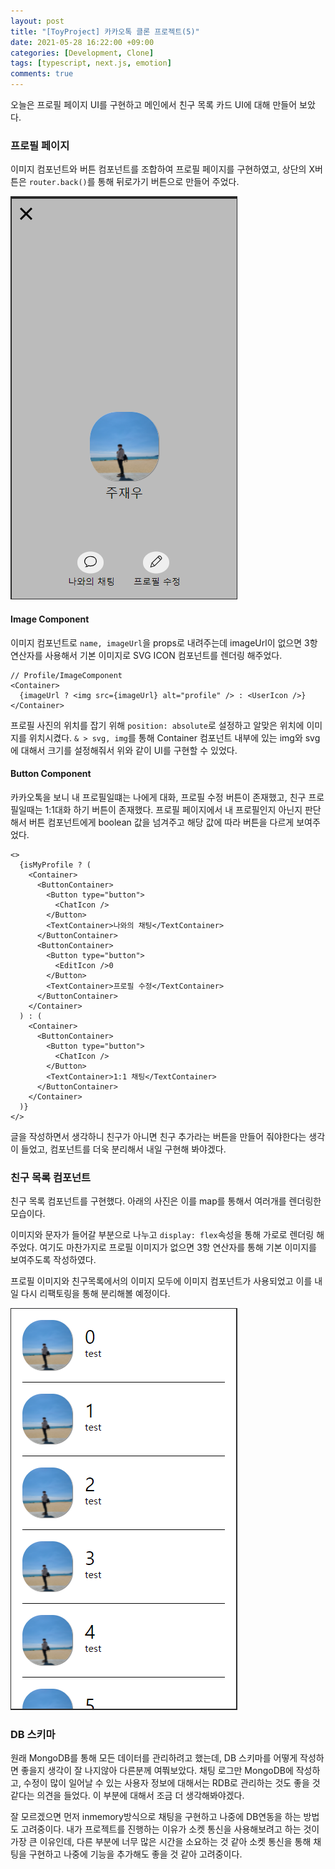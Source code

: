 ```yaml
---
layout: post
title: "[ToyProject] 카카오톡 클론 프로젝트(5)"
date: 2021-05-28 16:22:00 +09:00
categories: [Development, Clone]
tags: [typescript, next.js, emotion]
comments: true
---
```


오늘은 프로필 페이지 UI를 구현하고 메인에서 친구 목록 카드 UI에 대해 만들어 보았다.

### 프로필 페이지

이미지 컴포넌트와 버튼 컴포넌트를 조합하여 프로필 페이지를 구현하였고, 상단의 X버튼은 `router.back()`를 통해 뒤로가기 버튼으로 만들어 주었다.

![profile](/assets/img/posts/kakao04.png)

#### Image Component

이미지 컴포넌트로 `name, imageUrl`을 props로 내려주는데 imageUrl이 없으면 3항 연산자를 사용해서 기본 이미지로 SVG ICON 컴포넌트를 렌더링 해주었다.

```tsx
// Profile/ImageComponent
<Container>
  {imageUrl ? <img src={imageUrl} alt="profile" /> : <UserIcon />}
</Container>
```

프로필 사진의 위치를 잡기 위해 `position: absolute`로 설정하고 알맞은 위치에 이미지를 위치시켰다. `& > svg, img`를 통해 Container 컴포넌트 내부에 있는 img와 svg에 대해서 크기를 설정해줘서 위와 같이 UI를 구현할 수 있었다.

#### Button Component

카카오톡을 보니 내 프로필일떄는 나에게 대화, 프로필 수정 버튼이 존재했고, 친구 프로필일때는 1:1대화 하기 버튼이 존재했다. 프로필 페이지에서 내 프로필인지 아닌지 판단해서 버튼 컴포넌트에게 boolean 값을 넘겨주고 해당 값에 따라 버튼을 다르게 보여주었다.

```tsx
<>
  {isMyProfile ? (
    <Container>
      <ButtonContainer>
        <Button type="button">
          <ChatIcon />
        </Button>
        <TextContainer>나와의 채팅</TextContainer>
      </ButtonContainer>
      <ButtonContainer>
        <Button type="button">
          <EditIcon />0
        </Button>
        <TextContainer>프로필 수정</TextContainer>
      </ButtonContainer>
    </Container>
  ) : (
    <Container>
      <ButtonContainer>
        <Button type="button">
          <ChatIcon />
        </Button>
        <TextContainer>1:1 채팅</TextContainer>
      </ButtonContainer>
    </Container>
  )}
</>
```

글을 작성하면서 생각하니 친구가 아니면 친구 추가라는 버튼을 만들어 줘야한다는 생각이 들었고, 컴포넌트를 더욱 분리해서 내일 구현해 봐야겠다.

### 친구 목록 컴포넌트

친구 목록 컴포넌트를 구현했다. 아래의 사진은 이를 map를 통해서 여러개를 렌더링한 모습이다.

이미지와 문자가 들어갈 부분으로 나누고 `display: flex`속성을 통해 가로로 렌더링 해주었다. 여기도 마찬가지로 프로필 이미지가 없으면 3항 연산자를 통해 기본 이미지를 보여주도록 작성하였다.

프로필 이미지와 친구목록에서의 이미지 모두에 이미지 컴포넌트가 사용되었고 이를 내일 다시 리팩토링을 통해 분리해볼 예정이다.

![friendlist](/assets/img/posts/kakao05.png)

### DB 스키마

원래 MongoDB를 통해 모든 데이터를 관리하려고 했는데, DB 스키마를 어떻게 작성하면 좋을지 생각이 잘 나지않아 다른분께 여쭤보았다. 채팅 로그만 MongoDB에 작성하고, 수정이 많이 일어날 수 있는 사용자 정보에 대해서는 RDB로 관리하는 것도 좋을 것 같다는 의견을 들었다. 이 부분에 대해서 조금 더 생각해봐야겠다.

잘 모르겠으면 먼저 inmemory방식으로 채팅을 구현하고 나중에 DB연동을 하는 방법도 고려중이다. 내가 프로젝트를 진행하는 이유가 소켓 통신을 사용해보려고 하는 것이 가장 큰 이유인데, 다른 부분에 너무 많은 시간을 소요하는 것 같아 소켓 통신을 통해 채팅을 구현하고 나중에 기능을 추가해도 좋을 것 같아 고려중이다.
